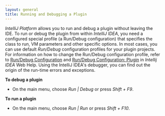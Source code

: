 ```yaml
---
layout: general
title: Running and Debugging a Plugin
---
```





*IntelliJ Platform* allows you to run and debug a plugin without leaving the IDE.
To run or debug the plugin from within *IntelliJ IDEA*, you need a configured special profile (a Run/Debug configuration) that specifies the class to run, VM parameters and other specific options.
In most cases, you can use default *Run\/Debug* configuration profiles for your plugin projects.
For information on how to change the Run/Debug configuration profile, refer to
[Run/Debug Configuration](http://www.jetbrains.com/idea/webhelp/run-debug-configuration.html)
and
[Run/Debug Configuration: Plugin](http://www.jetbrains.com/idea/webhelp/run-debug-configuration-plugin.html)
in *Intellij IDEA* Web Help.
Using the IntelliJ IDEA's debugger, you can find out the origin of the run-time errors and exceptions.

**To debug a plugin**

*  On the main menu, choose *Run \| Debug* or press *Shift + F9*.

**To run a plugin**

*  On the main menu, choose *Run \| Run* or press *Shift + F10*.
